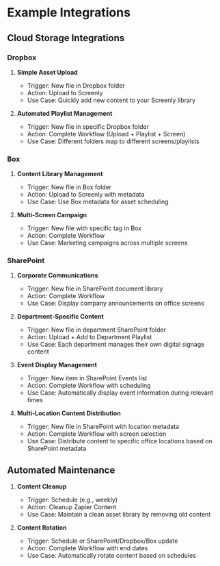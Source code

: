 # Example Integrations

## Cloud Storage Integrations

### Dropbox

1. **Simple Asset Upload**

   - Trigger: New file in Dropbox folder
   - Action: Upload to Screenly
   - Use Case: Quickly add new content to your Screenly library

2. **Automated Playlist Management**
   - Trigger: New file in specific Dropbox folder
   - Action: Complete Workflow (Upload + Playlist + Screen)
   - Use Case: Different folders map to different screens/playlists

### Box

1. **Content Library Management**

   - Trigger: New file in Box folder
   - Action: Upload to Screenly with metadata
   - Use Case: Use Box metadata for asset scheduling

2. **Multi-Screen Campaign**
   - Trigger: New file with specific tag in Box
   - Action: Complete Workflow
   - Use Case: Marketing campaigns across multiple screens

### SharePoint

1. **Corporate Communications**

   - Trigger: New file in SharePoint document library
   - Action: Complete Workflow
   - Use Case: Display company announcements on office screens

2. **Department-Specific Content**

   - Trigger: New file in department SharePoint folder
   - Action: Upload + Add to Department Playlist
   - Use Case: Each department manages their own digital signage content

3. **Event Display Management**

   - Trigger: New item in SharePoint Events list
   - Action: Complete Workflow with scheduling
   - Use Case: Automatically display event information during relevant times

4. **Multi-Location Content Distribution**
   - Trigger: New file in SharePoint with location metadata
   - Action: Complete Workflow with screen selection
   - Use Case: Distribute content to specific office locations based on SharePoint metadata

## Automated Maintenance

1. **Content Cleanup**

   - Trigger: Schedule (e.g., weekly)
   - Action: Cleanup Zapier Content
   - Use Case: Maintain a clean asset library by removing old content

2. **Content Rotation**
   - Trigger: Schedule or SharePoint/Dropbox/Box update
   - Action: Complete Workflow with end dates
   - Use Case: Automatically rotate content based on schedules